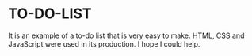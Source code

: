 # TO-DO-LIST
It is an example of a to-do list that is very easy to make. HTML, CSS and JavaScript were used in its production. I hope I could help.
